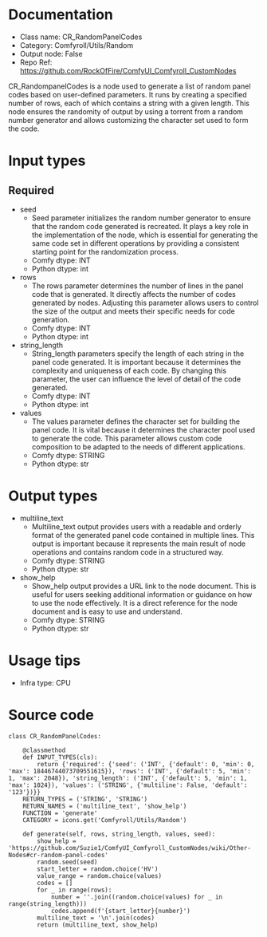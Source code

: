 # Documentation
- Class name: CR_RandomPanelCodes
- Category: Comfyroll/Utils/Random
- Output node: False
- Repo Ref: https://github.com/RockOfFire/ComfyUI_Comfyroll_CustomNodes

CR_RandompanelCodes is a node used to generate a list of random panel codes based on user-defined parameters. It runs by creating a specified number of rows, each of which contains a string with a given length. This node ensures the randomity of output by using a torrent from a random number generator and allows customizing the character set used to form the code.

# Input types
## Required
- seed
    - Seed parameter initializes the random number generator to ensure that the random code generated is recreated. It plays a key role in the implementation of the node, which is essential for generating the same code set in different operations by providing a consistent starting point for the randomization process.
    - Comfy dtype: INT
    - Python dtype: int
- rows
    - The rows parameter determines the number of lines in the panel code that is generated. It directly affects the number of codes generated by nodes. Adjusting this parameter allows users to control the size of the output and meets their specific needs for code generation.
    - Comfy dtype: INT
    - Python dtype: int
- string_length
    - String_length parameters specify the length of each string in the panel code generated. It is important because it determines the complexity and uniqueness of each code. By changing this parameter, the user can influence the level of detail of the code generated.
    - Comfy dtype: INT
    - Python dtype: int
- values
    - The values parameter defines the character set for building the panel code. It is vital because it determines the character pool used to generate the code. This parameter allows custom code composition to be adapted to the needs of different applications.
    - Comfy dtype: STRING
    - Python dtype: str

# Output types
- multiline_text
    - Multiline_text output provides users with a readable and orderly format of the generated panel code contained in multiple lines. This output is important because it represents the main result of node operations and contains random code in a structured way.
    - Comfy dtype: STRING
    - Python dtype: str
- show_help
    - Show_help output provides a URL link to the node document. This is useful for users seeking additional information or guidance on how to use the node effectively. It is a direct reference for the node document and is easy to use and understand.
    - Comfy dtype: STRING
    - Python dtype: str

# Usage tips
- Infra type: CPU

# Source code
```
class CR_RandomPanelCodes:

    @classmethod
    def INPUT_TYPES(cls):
        return {'required': {'seed': ('INT', {'default': 0, 'min': 0, 'max': 18446744073709551615}), 'rows': ('INT', {'default': 5, 'min': 1, 'max': 2048}), 'string_length': ('INT', {'default': 5, 'min': 1, 'max': 1024}), 'values': ('STRING', {'multiline': False, 'default': '123'})}}
    RETURN_TYPES = ('STRING', 'STRING')
    RETURN_NAMES = ('multiline_text', 'show_help')
    FUNCTION = 'generate'
    CATEGORY = icons.get('Comfyroll/Utils/Random')

    def generate(self, rows, string_length, values, seed):
        show_help = 'https://github.com/Suzie1/ComfyUI_Comfyroll_CustomNodes/wiki/Other-Nodes#cr-random-panel-codes'
        random.seed(seed)
        start_letter = random.choice('HV')
        value_range = random.choice(values)
        codes = []
        for _ in range(rows):
            number = ''.join((random.choice(values) for _ in range(string_length)))
            codes.append(f'{start_letter}{number}')
        multiline_text = '\n'.join(codes)
        return (multiline_text, show_help)
```